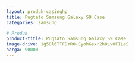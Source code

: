 ```yaml
---
layout: produk-casinghp
title: Pugtato Samsung Galaxy S9 Case
categories: samsung

# Produk
product-title: Pugtato Samsung Galaxy S9 Case
image-drive: 1g58l6TTFDYR0-EyohGexr2hOLv0FILeS
harga: 90000
---
```

